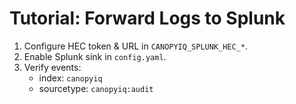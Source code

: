 # Tutorial: Forward Logs to Splunk

1. Configure HEC token & URL in `CANOPYIQ_SPLUNK_HEC_*`.
2. Enable Splunk sink in `config.yaml`.
3. Verify events:
   - index: `canopyiq`
   - sourcetype: `canopyiq:audit`